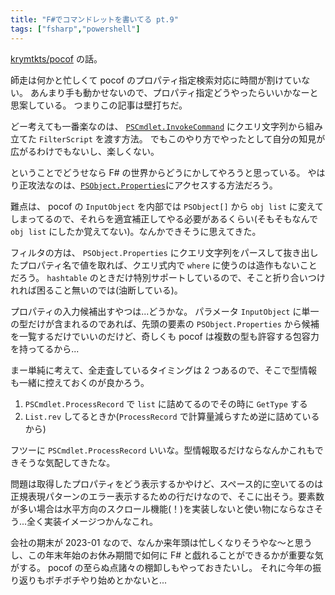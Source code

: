 ```yaml
---
title: "F#でコマンドレットを書いてる pt.9"
tags: ["fsharp","powershell"]
---
```


[krymtkts/pocof](https://github.com/krymtkts/pocof) の話。

師走は何かと忙しくて pocof のプロパティ指定検索対応に時間が割けていない。
あんまり手も動かせないので、プロパティ指定どうやったらいいかなーと思案している。
つまりこの記事は壁打ちだ。

どー考えても一番楽なのは、 [`PSCmdlet.InvokeCommand`](https://learn.microsoft.com/en-us/dotnet/api/system.management.automation.pscmdlet.invokecommand?view=powershellsdk-7.0.0) にクエリ文字列から組み立てた `FilterScript` を渡す方法。
でもこのやり方でやったとして自分の知見が広がるわけでもないし、楽しくない。

ということでどうせなら F# の世界からどうにかしてやろうと思っている。
やはり正攻法なのは、[`PSObject.Properties`](https://learn.microsoft.com/ja-jp/dotnet/api/system.management.automation.psobject.properties?view=powershellsdk-7.3.0)にアクセスする方法だろう。

難点は、 pocof の `InputObject` を内部では `PSObject[]` から `obj list` に変えてしまってるので、それらを適宜補正してやる必要があるくらい(そもそもなんで `obj list` にしたか覚えてない)。なんかできそうに思えてきた。

フィルタの方は、 `PSObject.Properties` にクエリ文字列をパースして抜き出したプロパティ名で値を取れば、クエリ式内で `where` に使うのは造作もないことだろう。
`hashtable` のときだけ特別サポートしているので、そこと折り合いつけれれば困ること無いのでは(油断している)。

プロパティの入力候補出すやつは...どうかな。
パラメータ `InputObject` に単一の型だけが含まれるのであれば、先頭の要素の `PSObject.Properties` から候補を一覧するだけでいいのだけど、奇しくも pocof は複数の型も許容する包容力を持ってるから...

まー単純に考えて、全走査しているタイミングは 2 つあるので、そこで型情報も一緒に控えておくのが良かろう。

1. `PSCmdlet.ProcessRecord` で `list` に詰めてるのでその時に `GetType` する
2. `List.rev` してるときか(`ProcessRecord` で計算量減らすため逆に詰めているから)

フツーに `PSCmdlet.ProcessRecord` いいな。型情報取るだけならなんかこれもできそうな気配してきたな。

問題は取得したプロパティをどう表示するかやけど、スペース的に空いてるのは正規表現パターンのエラー表示するための行だけなので、そこに出そう。要素数が多い場合は水平方向のスクロール機能(！)を実装しないと使い物にならなさそう...全く実装イメージつかんなこれ。

会社の期末が 2023-01 なので、なんか来年頭は忙しくなりそうやな～と思うし、この年末年始のお休み期間で如何に F# と戯れることができるかが重要な気がする。 pocof の至らぬ点諸々の棚卸しもやっておきたいし。
それに今年の振り返りもボチボチやり始めとかないと...
